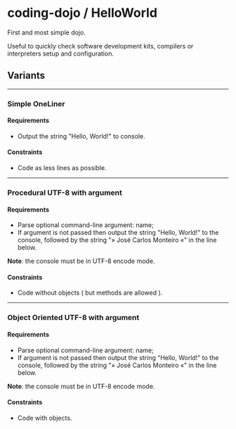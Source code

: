 coding-dojo / HelloWorld
========================

First and most simple dojo.

Useful to quickly check software development kits, compilers or interpreters setup and configuration.

## Variants

----

### Simple OneLiner

#### Requirements

- Output the string "Hello, World!" to console.

#### Constraints

- Code as less lines as possible.

----

### Procedural UTF-8 with argument

#### Requirements

- Parse optional command-line argument: name;
- If argument is not passed then output the string "Hello, World!" to the console, followed by the string "» José Carlos Monteiro «" in the line below.

**Note**: the console must be in UTF-8 encode mode.

#### Constraints

- Code without objects ( but methods are allowed ).

----

### Object Oriented UTF-8 with argument

#### Requirements

- Parse optional command-line argument: name;
- If argument is not passed then output the string "Hello, World!" to the console, followed by the string "» José Carlos Monteiro «" in the line below.

**Note**: the console must be in UTF-8 encode mode.

#### Constraints

- Code with objects.

